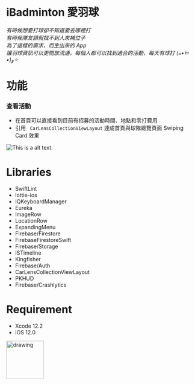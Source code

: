 # iBadminton 愛羽球

*有時候想要打球卻不知道要去哪裡打* <BR>
*有時候隊友請假找不到人來補位子* <BR>
*為了這樣的需求，而生出來的 App* <BR>
*讓羽球資訊可以更開放流通，每個人都可以找到適合的活動，每天有球打 (๑•̀ㅂ•́)و✧*

# 功能
### 查看活動
* 在首頁可以直接看到目前有招募的活動時間、地點和零打費用
* 引用 ` CarLensCollectionViewLayout` 達成首頁與球隊總覽頁面 Swiping Card 效果

![This is a alt text.](/image/sample.png "This is a sample image.")




# Libraries
* SwiftLint
* lottie-ios
* IQKeyboardManager
* Eureka
* ImageRow
* LocationRow
* ExpandingMenu
* Firebase/Firestore
* FirebaseFirestoreSwift
* Firebase/Storage
* ISTimeline
* Kingfisher
* Firebase/Auth
* CarLensCollectionViewLayout
* PKHUD
* Firebase/Crashlytics

# Requirement
* Xcode 12.2
* iOS 12.0

<a href="apple.co/38j03kO"><img src="https://github.com/Volorf/Badges/blob/master/App%20Store/App%20Store%20Badge.png" alt="drawing" width="100" align="center" />
